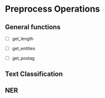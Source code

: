  # Preprocess Operations
 

## General functions

- [ ] get_length
- [ ] get_entities
- [ ] get_postag



## Text Classification


## NER